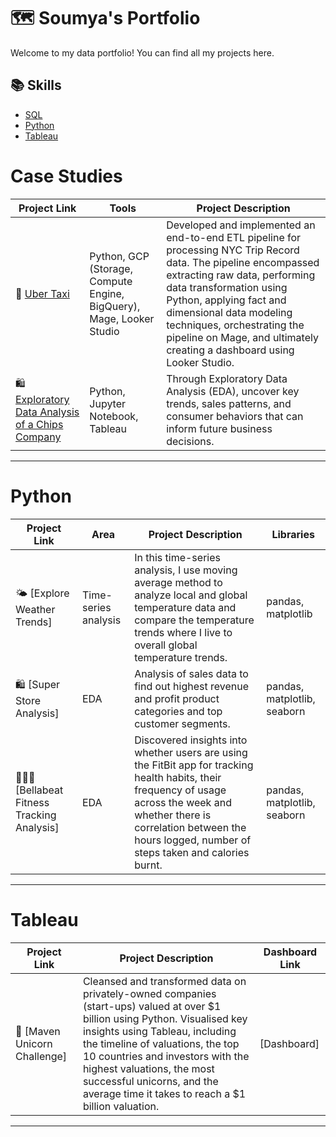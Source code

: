 # 🗺 Soumya's Portfolio

Welcome to my data portfolio! You can find all my projects here.

## 📚 Skills
- [SQL](#sql)
- [Python](#python)
- [Tableau](#tableau)

# Case Studies

| Project Link | Tools | Project Description | 
|---|---|---|
| 🚗 [Uber Taxi]() | Python, GCP (Storage, Compute Engine, BigQuery), Mage, Looker Studio | Developed and implemented an end-to-end ETL pipeline for processing NYC Trip Record data. The pipeline encompassed extracting raw data, performing data transformation using Python, applying fact and dimensional data modeling techniques, orchestrating the pipeline on Mage, and ultimately creating a dashboard using Looker Studio. |
| 🛍️ [Exploratory Data Analysis of a Chips Company](https://github.com/soumya-agraw/Retail-Strategy-and-Store-Analytics) | Python, Jupyter Notebook, Tableau | Through Exploratory Data Analysis (EDA), uncover key trends, sales patterns, and consumer behaviors that can inform future business decisions. |

***

# Python

| Project Link | Area | Project Description | Libraries |    
|---|---|---|---|   
| 🌤 [Explore Weather Trends] | Time-series analysis | In this time-series analysis, I use moving average method to analyze local and global temperature data and compare the temperature trends where I live to overall global temperature trends. | pandas, matplotlib |
| 🛍 [Super Store Analysis] | EDA | Analysis of sales data to find out highest revenue and profit product categories and top customer segments. | pandas, matplotlib, seaborn |
| 🏃🏻‍♀️ [Bellabeat Fitness Tracking Analysis] | EDA | Discovered insights into whether users are using the FitBit app for tracking health habits, their frequency of usage across the week and whether there is correlation between the hours logged, number of steps taken and calories burnt. | pandas, matplotlib, seaborn |

***

# Tableau

| Project Link | Project Description | Dashboard Link |
|---|---|---|
| 🦄 [Maven Unicorn Challenge] | Cleansed and transformed data on privately-owned companies (start-ups) valued at over $1 billion using Python. Visualised key insights using Tableau, including the timeline of valuations, the top 10 countries and investors with the highest valuations, the most successful unicorns, and the average time it takes to reach a $1 billion valuation. | [Dashboard] |




***
